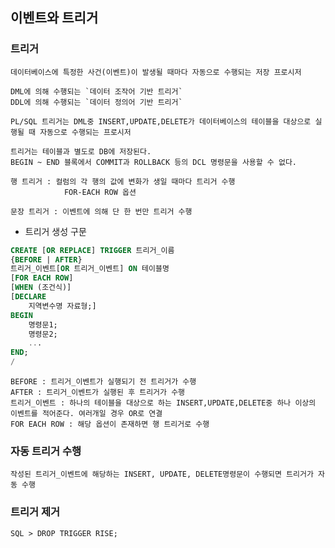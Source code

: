 ## 이벤트와 트리거

### 트리거
    데이터베이스에 특정한 사건(이벤트)이 발생될 때마다 자동으로 수행되는 저장 프로시저

    DML에 의해 수행되는 `데이터 조작어 기반 트리거`
    DDL에 의해 수행되는 `데이터 정의어 기반 트리거`

    PL/SQL 트리거는 DML중 INSERT,UPDATE,DELETE가 데이터베이스의 테이블을 대상으로 실행될 때 자동으로 수행되는 프로시저

    트리거는 테이블과 별도로 DB에 저장된다.
    BEGIN ~ END 블록에서 COMMIT과 ROLLBACK 등의 DCL 명령문을 사용할 수 없다.

    행 트리거 : 컬럼의 각 행의 값에 변화가 생일 때마다 트리거 수행
                FOR-EACH ROW 옵션

    문장 트리거 : 이벤트에 의해 단 한 번만 트리거 수행

- 트리거 생성 구문
```SQL
CREATE [OR REPLACE] TRIGGER 트리거_이름
{BEFORE | AFTER}
트리거_이벤트[OR 트리거_이벤트] ON 테이블명
[FOR EACH ROW]
[WHEN (조건식)]
[DECLARE
    지역변수명 자료형;]
BEGIN
    명령문1;
    명령문2;
    ...
END;
/
```
```
BEFORE : 트리거_이벤트가 실행되기 전 트리거가 수행
AFTER : 트리거_이벤트가 실행된 후 트리거가 수행
트리거_이벤트 : 하나의 테이블을 대상으로 하는 INSERT,UPDATE,DELETE중 하나 이상의 이벤트를 적어준다. 여러개일 경우 OR로 연결
FOR EACH ROW : 해당 옵션이 존재하면 행 트리거로 수행
```

### 자동 트리거 수행
    작성된 트리거_이벤트에 해당하는 INSERT, UPDATE, DELETE명령문이 수행되면 트리거가 자동 수행

### 트리거 제거
    SQL > DROP TRIGGER RISE;